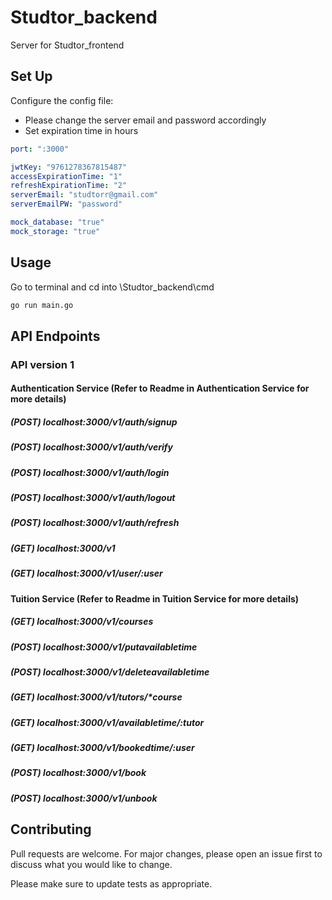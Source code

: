 # Studtor_backend

Server for Studtor_frontend 

## Set Up

Configure the config file:
* Please change the server email and password accordingly
* Set expiration time in hours
```yml
port: ":3000"

jwtKey: "9761278367815487"
accessExpirationTime: "1"
refreshExpirationTime: "2"
serverEmail: "studtorr@gmail.com"
serverEmailPW: "password"

mock_database: "true"
mock_storage: "true"
```

## Usage
Go to terminal and cd into \Studtor_backend\cmd
```bash
go run main.go
```

## API Endpoints
### API version 1

#### Authentication Service (Refer to Readme in Authentication Service for more details)

##### (POST) localhost:3000/v1/auth/signup

##### (POST) localhost:3000/v1/auth/verify

##### (POST) localhost:3000/v1/auth/login

##### (POST) localhost:3000/v1/auth/logout

##### (POST) localhost:3000/v1/auth/refresh

##### (GET) localhost:3000/v1

##### (GET) localhost:3000/v1/user/:user

#### Tuition Service (Refer to Readme in Tuition Service for more details)

##### (GET) localhost:3000/v1/courses

##### (POST) localhost:3000/v1/putavailabletime

##### (POST) localhost:3000/v1/deleteavailabletime

##### (GET) localhost:3000/v1/tutors/*course

##### (GET) localhost:3000/v1/availabletime/:tutor

##### (GET) localhost:3000/v1/bookedtime/:user

##### (POST) localhost:3000/v1/book

##### (POST) localhost:3000/v1/unbook


## Contributing
Pull requests are welcome. For major changes, please open an issue first to discuss what you would like to change.

Please make sure to update tests as appropriate.
